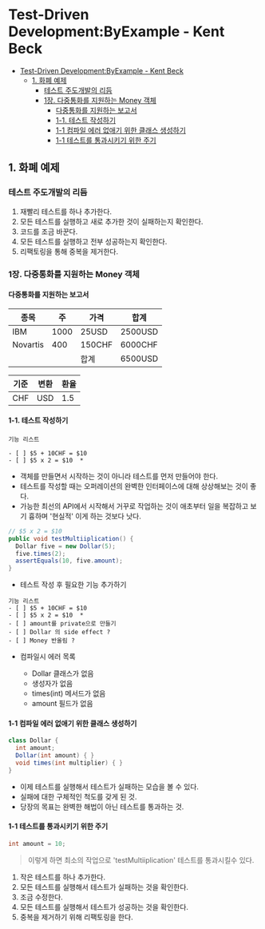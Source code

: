 # Test-Driven Development:ByExample - Kent Beck

- [Test-Driven Development:ByExample - Kent Beck](#test-driven-developmentbyexample---kent-beck)
  - [1. 화폐 예제](#1-화폐-예제)
    - [테스트 주도개발의 리듬](#테스트-주도개발의-리듬)
    - [1장. 다중통화를 지원하는 Money 객체](#1장-다중통화를-지원하는-money-객체)
      - [다중통화를 지원하는 보고서](#다중통화를-지원하는-보고서)
      - [1-1. 테스트 작성하기](#1-1-테스트-작성하기)
      - [1-1 컴파일 에러 없애기 위한 클래스 생성하기](#1-1-컴파일-에러-없애기-위한-클래스-생성하기)
      - [1-1 테스트를 통과시키기 위한 주기](#1-1-테스트를-통과시키기-위한-주기)

## 1. 화폐 예제

### 테스트 주도개발의 리듬

1. 재빨리 테스트를 하나 추가한다.
2. 모든 테스트를 실행하고 새로 추가한 것이 실패하는지 확인한다.
3. 코드를 조금 바꾼다.
4. 모든 테스트를 실행하고 전부 성공하는지 확인한다.
5. 리팩토링을 통해 중복을 제거한다.

### 1장. 다중통화를 지원하는 Money 객체

#### 다중통화를 지원하는 보고서

| 종목     | 주   | 가격   | 합계    |
| -------- | ---- | ------ | ------- |
| IBM      | 1000 | 25USD  | 2500USD |
| Novartis | 400  | 150CHF | 6000CHF |
|          |      | 합계   | 6500USD |

| 기준 | 변환 | 환율 |
| ---- | ---- | ---- |
| CHF  | USD  | 1.5  |

#### 1-1. 테스트 작성하기

```text
기능 리스트

- [ ] $5 + 10CHF = $10
- [ ] $5 x 2 = $10  *
```

- 객체를 만들면서 시작하는 것이 아니라 테스트를 먼저 만들어야 한다.
- 테스트를 작성할 때는 오퍼레이션의 완벽한 인터페이스에 대해 상상해보는 것이 좋다.
- 가능한 최선의 API에서 시작해서 거꾸로 작업하는 것이 애초부터 일을 복잡하고 보기 흉하며 '현실적' 이게 하는 것보다 낫다.

```java
// $5 x 2 = $10
public void testMultiiplication() {
  Dollar five = new Dollar(5);
  five.times(2);
  assertEquals(10, five.amount);
}
```

- 테스트 작성 후 필요한 기능 추가하기

```text
기능 리스트
- [ ] $5 + 10CHF = $10
- [ ] $5 x 2 = $10  *
- [ ] amount를 private으로 만들기
- [ ] Dollar 의 side effect ?
- [ ] Money 반올림 ?
```

- 컴파일시 에러 목록

  - Dollar 클래스가 없음
  - 생성자가 없음
  - times(int) 메서드가 없음
  - amount 필드가 없음

#### 1-1 컴파일 에러 없애기 위한 클래스 생성하기

```java
class Dollar {
  int amount;
  Dollar(int amount) { }
  void times(int multiplier) { }
}
```

- 이제 테스트를 실행해서 테스트가 실패하는 모습을 볼 수 있다.
- 실패에 대한 구체적인 척도를 갖게 된 것.
- 당장의 목표는 완벽한 해법이 아닌 테스트를 통과하는 것.

#### 1-1 테스트를 통과시키기 위한 주기

```java
int amount = 10;
```

> 이렇게 하면 최소의 작업으로 'testMultiiplication' 테스트를 통과시킬수 있다.

1. 작은 테스트를 하나 추가한다.
2. 모든 테스트를 실행해서 테스트가 실패하는 것을 확인한다.
3. 조금 수정한다.
4. 모든 테스트를 실행해서 테스트가 성공하는 것을 확인한다.
5. 중복을 제거하기 위해 리팩토링을 한다.
